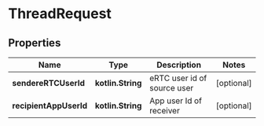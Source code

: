 
# ThreadRequest

## Properties
Name | Type | Description | Notes
------------ | ------------- | ------------- | -------------
**sendereRTCUserId** | **kotlin.String** | eRTC user id of source user |  [optional]
**recipientAppUserId** | **kotlin.String** | App user Id of receiver |  [optional]



